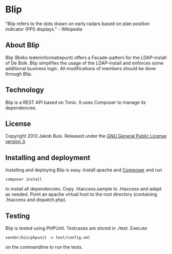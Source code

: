 Blip
====

"Blip refers to the dots drawn on early radars based on plan position indicator (PPI) displays." - Wikipedia

## About Blip
Blip (Bolks ledeninformatiepunt) offers a Facade-pattern for the LDAP-install of De Bolk. Blip simplifies the usage of the LDAP-install and enforces some additional business logic. All modifications of members should be done through Blip.

## Technology
Blip is a REST API based on Tonic. It uses Composer to manage its dependencies.

## License
Copyright 2013 Jakob Buis. Released under the [GNU General Public License version 3](http://www.gnu.org/licenses/gpl.html).

## Installing and deployment
Installing and deploying Blip is easy. Install apache and [Composer](http://getcomposer.org/) and run 

    composer install

to install all dependencies. Copy .htaccess.sample to .htaccess and adapt as needed. Point an apache virtual host to the root directory (containing .htaccess and dispatch.php).

## Testing
Blip is tested using PHPUnit. Testcases are stored in ./test. Execute

    vendor/bin/phpunit -c test/config.xml

on the commandline to run the tests.
